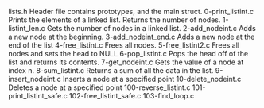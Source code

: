 lists.h Header file contains prototypes, and the main struct. 0-print_listint.c Prints the elements of a linked list. Returns the number of nodes. 1-listint_len.c Gets the number of nodes in a linked list. 2-add_nodeint.c Adds a new node at the beginning. 3-add_nodeint_end.c Adds a new node at the end of the list 4-free_listint.c Frees all nodes. 5-free_listint2.c Frees all nodes and sets the head to NULL 6-pop_listint.c Pops the head off of the list and returns its contents. 7-get_nodeint.c Gets the value of a node at index n. 8-sum_listint.c Returns a sum of all the data in the list. 9-insert_nodeint.c Inserts a node at a specified point 10-delete_nodeint.c Deletes a node at a specified point 100-reverse_listint.c 101-print_listint_safe.c 102-free_listint_safe.c 103-find_loop.c